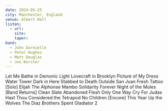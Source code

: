 ```yaml
---
date: 2024-05-25
city: Manchester, England
venue: Albert Hall
listen:
  - url: 
    site: 
    taper: 
band:
  - John Darnielle
  - Peter Hughes
  - Matt Douglas
  - Jon Wurster
---
```

Let Me Bathe in Demonic Light
Lovecraft in Brooklyn
Picture of My Dress
Water Tower
Dark in Here
Stabbed to Death Outside San Juan
Fresh Tattoo
[Solo]
Elijah
The Alphonse Mambo
Solidarity Forever
Night of the Mules
[Band Returns]
Clean Slate
Abandoned Flesh
Only One Way
Cry For Judas
Hast Thou Considered the Tetrapod
No Children
[Encore]
This Year
Up the Wolves
The Diaz Brothers
Spent Gladiator 2
